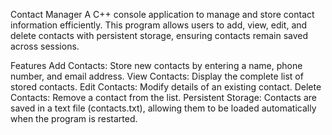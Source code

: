 Contact Manager
A C++ console application to manage and store contact information efficiently. This program allows users to add, view, edit, and delete contacts with persistent storage, ensuring contacts remain saved across sessions.

Features
Add Contacts: Store new contacts by entering a name, phone number, and email address.
View Contacts: Display the complete list of stored contacts.
Edit Contacts: Modify details of an existing contact.
Delete Contacts: Remove a contact from the list.
Persistent Storage: Contacts are saved in a text file (contacts.txt), allowing them to be loaded automatically when the program is restarted.
